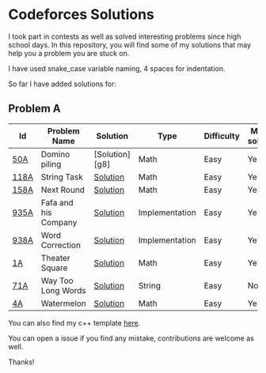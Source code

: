 # Codeforces Solutions

I took part in contests as well as solved interesting problems since high school days.
In this repository, you will find some of my solutions that may help you a problem you are stuck on.

I have used snake_case variable naming, 4 spaces for indentation.

So far I have added solutions for:

## Problem A

| Id         | Problem Name         | Solution       | Type           | Difficulty | Must solve? |
| ---------- | -------------------- | -------------- | -------------- | ---------- | ----------- |
| [50A][p8]  | Domino piling        | [Solution][g8] | Math           | Easy       | Yes         |
| [118A][p7] | String Task          | [Solution][g7] | Math           | Easy       | Yes         |
| [158A][p6] | Next Round           | [Solution][g6] | Math           | Easy       | Yes         |
| [935A][p5] | Fafa and his Company | [Solution][g5] | Implementation | Easy       | Yes         |
| [938A][p4] | Word Correction      | [Solution][g4] | Implementation | Easy       | Yes         |
| [1A][p3]   | Theater Square       | [Solution][g3] | Math           | Easy       | Yes         |
| [71A][p2]  | Way Too Long Words   | [Solution][g2] | String         | Easy       | No          |
| [4A][p1]   | Watermelon           | [Solution][g1] | Math           | Easy       | Yes         |

You can also find my c++ template [here](https://github.com/JubayerJoy/Codeforces-Solutions/blob/master/template.cpp).

You can open a issue if you find any mistake, contributions are welcome as well.

Thanks!

<!-- Problem Link -->

[p8]: https://codeforces.com/contest/50/problem/A
[p7]: https://codeforces.com/contest/118/problem/A
[p6]: https://codeforces.com/contest/158/problem/A
[p5]: https://codeforces.com/contest/935/problem/A
[p4]: https://codeforces.com/contest/938/problem/A
[p3]: https://codeforces.com/contest/71/problem/A
[p2]: https://codeforces.com/contest/1/problem/A
[p1]: https://codeforces.com/contest/4/problem/A

<!-- Github Link --->

[g7]: https://github.com/JubayerJoy/Codeforces-Solutions/blob/master/Codes/50A%20Domino%20piling.cpp
[g6]: https://github.com/JubayerJoy/Codeforces-Solutions/blob/master/Codes/158A%20Next%20Round.cpp
[g5]: https://github.com/JubayerJoy/Codeforces-Solutions/blob/master/Codes/935A%20Fafa%20and%20his%20Company.cpp
[g4]: https://github.com/JubayerJoy/Codeforces-Solutions/blob/master/Codes/938A%20Word%20Correction.cpp
[g3]: https://github.com/JubayerJoy/Codeforces-Solutions/blob/master/Codes/1A%20Theater%20Square.cpp
[g2]: https://github.com/JubayerJoy/Codeforces-Solutions/blob/master/Codes/71A%20Way%20Too%20Long%20Words.cpp
[g1]: https://github.com/JubayerJoy/Codeforces-Solutions/blob/master/Codes/4A%20Watermelon.cpp
